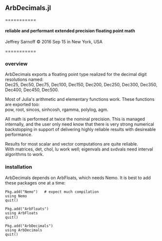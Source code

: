 ## ArbDecimals.jl
=========== 
#### reliable and performant extended precision floating point math

Jeffrey Sarnoff © 2016 Sep 15 in New York, USA

=========== 

### overview

ArbDecimals exports a floating point type realized for the decimal digit resolutions named:    
Dec25, Dec50, Dec75, Dec100, Dec150, Dec200, Dec250, Dec300, Dec350, Dec400, Dec450, Dec500.

Most of Julia's arithmetic and elementary functions work. These functions are exported too:   
     pow, root, sincos, sinhcosh, rgamma, polylog, agm.

All math is performed at twice the nominal precision.  This is managed internally, and
the user only need know that there is very strong numerical backstopping in support of
delivering highly reliable results with desireable performance.

Results for most scalar and vector computations are quite reliable.  
With matrices, det, chol, lu work well; eigenvals and svdvals need interval algorithms to work.



### installation

ArbDecimals depends on ArbFloats, which needs Nemo.  It is best to add these packages one at a time:
```
Pkg.add("Nemo")   # expect much compilation
using Nemo
quit()

Pkg.add("ArbFloats")
using ArbFloats
quit()

Pkg.add("ArbDecimals")
using ArbDecimals
quit()
```

